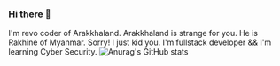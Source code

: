 ### Hi there 👋

I'm revo coder of Arakkhaland. Arakkhaland is strange for you. He is Rakhine of Myanmar.
Sorry! I just kid you. I'm fullstack developer && I'm learning Cyber Security.
![Anurag's GitHub stats](https://github-readme-stats.vercel.app/api?username=revocoder0&hide=contribs,prs)
